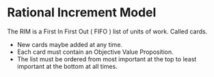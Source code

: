 # Rational Increment Model

The RIM is a First In First Out ( FIFO ) list of units of work.  Called cards.

* New cards maybe added at any time.
* Each card must contain an Objective Value Proposition.
* The list must be ordered from most important at the top to least important at the bottom at all times.
